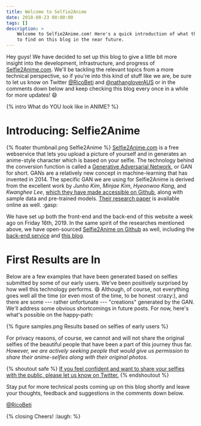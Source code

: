 ```yaml
---
title: Welcome to Selfie2Anime
date: 2018-08-23 00:00:00
tags: []
description: >
    Welcome to Selfie2Anime.com! Here's a quick introduction of what this and what you can expect
    to find on this blog in the near future.
---
```


Hey guys! We have decided to set up this blog to give a little bit more insight into the development, infrastructure, and progress of [Selfie2Anime.com](https://selfie2anime.com). We'll be tackling the relevant topics from a more technical perspective, so if you're into this kind of stuff like we are, be sure to let us know on Twitter [@RicoBeti](https://twitter.com/RicoBeti) and [@nathangloverAUS](https://twitter.com/nathangloverAUS) or in the comments down below and keep checking this blog every once in a while for more updates! :smile:

{% intro What do YOU look like in ANIME? %}

# Introducing: Selfie2Anime

{% floater thumbnail.png Selfie2Anime %}
[Selfie2Anime.com](https://selfie2anime.com) is a free webservice that lets you upload a picture of yourself and in generates an anime-style character which is based on your selfie. The technology behind the conversion function is called a [Generative Adversarial Network](https://en.wikipedia.org/wiki/Generative_adversarial_network), or GAN for short. GANs are a relatively new concept in machine-learning that has invented in 2014. The specific GAN we are using for Selfie2Anime is derived from the excellent work by *Junho Kim*, *Minjae Kim*, *Hyeonwoo Kang*, and *Kwanghee Lee*, [which they have made accessible on Github](https://github.com/taki0112/UGATIT), along with sample data and pre-trained models. [Their research paper](https://arxiv.org/abs/1907.10830) is available online as well. :gasp:

We have set up both the front-end and the back-end of this website a week ago on Friday 16th, 2019. In the same spirit of the researches mentioned above, we have open-sourced [Selfie2Anime on Github](https://github.com/SilentByte/selfie2anime-site) as well, including the [back-end service](https://github.com/t04glovern/selfie2anime) and [this blog](https://github.com/SilentByte/selfie2anime-blog).

# First Results are In
Below are a few examples that have been generated based on selfies submitted by some of our early users. We've been positively surprised by how well this technology performs. :smile: Although, of course, not everything goes well all the time (or even most of the time, to be honest :crazy:), and there are some --- rather unfortunate --- "creations" generated by the GAN. We'll address some obvious shortcomings in future posts. For now, here's what's possible on the happy-path:

{% figure samples.png Results based on selfies of early users %}

For privacy reasons, of course, we cannot and will not share the original selfies of the beautiful people that have been a part of this journey thus far. *However, we are actively seeking people that would give us permission to share their anime-selfies along with their original photos.*

{% shoutout safe %}
<a href="https://twitter.com/RicoBeti">If you feel confident and want to share your selfies with the public, please let us know on Twitter.</a>
{% endshoutout %}


Stay put for more technical posts coming up on this blog shortly and leave your thoughts, feedback and suggestions in the comments down below.

[@RicoBeti](https://twitter.com/RicoBeti)

{% closing Cheers! :laugh: %}
